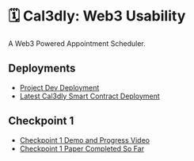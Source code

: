 # 🗓️ Cal3dly: Web3 Usability
A Web3 Powered Appointment Scheduler.
## Deployments
- [Project Dev Deployment](https://cal3dly-dev.surge.sh/)
- [Latest Cal3dly Smart Contract Deployment](https://goerli.etherscan.io/address/0x63b3B3F2E0353C22D823b7731Fe1c373ABB48DD9)

## Checkpoint 1
- [Checkpoint 1 Demo and Progress Video](https://user-images.githubusercontent.com/55670960/161801372-5bc15a71-b733-4cf9-9eba-ff6ed93fe9c8.mp4)
- [Checkpoint 1 Paper Completed So Far](https://github.com/csu-hci-projects/Tokenized-Learning/files/8420489/464_Final_Project-ch1.pdf)

